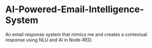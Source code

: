 # AI-Powered-Email-Intelligence-System
An email response system that mimics me and creates a contextual response using NLU and AI in Node-RED.
